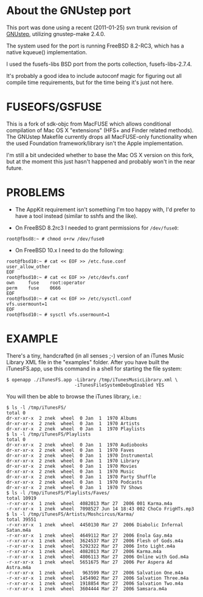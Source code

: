 About the GNUstep port
======================

This port was done using a recent (2011-01-25) svn trunk revision of
[GNUstep](http://www.gnustep.org/), utilizing gnustep-make 2.4.0.

The system used for the port is running FreeBSD 8.2-RC3,
which has a native kqueue() implementation.

I used the fusefs-libs BSD port from the ports collection, fusefs-libs-2.7.4.

It's probably a good idea to include autoconf magic for figuring out all
compile time requirements, but for the time being it's just not here.


FUSEOFS/GSFUSE
==============

This is a fork of sdk-objc from MacFUSE which allows conditional compilation
of Mac OS X "extensions" (HFS+ and Finder related methods).
The GNUstep Makefile currently drops all MacFUSE-only functionality when the
used Foundation framework/library isn't the Apple implementation.

I'm still a bit undecided whether to base the Mac OS X version on this fork,
but at the moment this just hasn't happened and probably won't in the near
future.


PROBLEMS
========

- The AppKit requirement isn't something I'm too happy with, I'd prefer to
  have a tool instead (similar to sshfs and the like).

- On FreeBSD 8.2rc3 I needed to grant permissions for `/dev/fuse0`:
```
root@fbsd8:~ # chmod o+rw /dev/fuse0
```

- On FreeBSD 10.x I need to do the following:
```
root@fbsd10:~ # cat << EOF >> /etc.fuse.conf
user_allow_other
EOF
root@fbsd10:~ # cat << EOF >> /etc/devfs.conf
own     fuse    root:operator
perm    fuse    0666
EOF
root@fbsd10:~ # cat << EOF >> /etc/sysctl.conf
vfs.usermount=1
EOF
root@fbsd10:~ # sysctl vfs.usermount=1
```

EXAMPLE
=======

There's a tiny, handcrafted (in all senses ;-) version of an iTunes Music
Library XML file in the "examples" folder. After you have built the
iTunesFS.app, use this command in a shell for starting the file system:

```
$ openapp ./iTunesFS.app -Library /tmp/iTunesMusicLibrary.xml \
						 -iTunesFileSystemDebugEnabled YES
```

You will then be able to browse the iTunes library, i.e.:

```
$ ls -l /tmp/iTunesFS/
total 0
dr-xr-xr-x  2 znek  wheel  0 Jan  1  1970 Albums
dr-xr-xr-x  2 znek  wheel  0 Jan  1  1970 Artists
dr-xr-xr-x  2 znek  wheel  0 Jan  1  1970 Playlists
$ ls -l /tmp/iTunesFS/Playlists
total 0
dr-xr-xr-x  2 znek  wheel  0 Jan  1  1970 Audiobooks
dr-xr-xr-x  2 znek  wheel  0 Jan  1  1970 Faves
dr-xr-xr-x  2 znek  wheel  0 Jan  1  1970 Instrumental
dr-xr-xr-x  2 znek  wheel  0 Jan  1  1970 Library
dr-xr-xr-x  2 znek  wheel  0 Jan  1  1970 Movies
dr-xr-xr-x  2 znek  wheel  0 Jan  1  1970 Music
dr-xr-xr-x  2 znek  wheel  0 Jan  1  1970 Party Shuffle
dr-xr-xr-x  2 znek  wheel  0 Jan  1  1970 Podcasts
dr-xr-xr-x  2 znek  wheel  0 Jan  1  1970 TV Shows
$ ls -l /tmp/iTunesFS/Playlists/Faves/
total 10919
-r-xr-xr-x  1 znek  wheel  4082013 Mar 27  2006 001 Karma.m4a
-r-xr-xr-x  1 znek  wheel  7098527 Jun 14 18:43 002 ChoCo FrigHTs.mp3
$ ls -l /tmp/iTunesFS/Artists/Moshcircus/Karma/
total 39551
-r-xr-xr-x  1 znek  wheel  4450130 Mar 27  2006 Diabolic Infernal Satan.m4a
-r-xr-xr-x  1 znek  wheel  4649112 Mar 27  2006 Enola Gay.m4a
-r-xr-xr-x  1 znek  wheel  3624537 Mar 27  2006 Flesh of Gods.m4a
-r-xr-xr-x  1 znek  wheel  5292322 Mar 27  2006 Into Light.m4a
-r-xr-xr-x  1 znek  wheel  4082013 Mar 27  2006 Karma.m4a
-r-xr-xr-x  1 znek  wheel  4806113 Mar 27  2006 Online with God.m4a
-r-xr-xr-x  1 znek  wheel  5651675 Mar 27  2006 Per Aspera Ad Astra.m4a
-r-xr-xr-x  1 znek  wheel   963599 Mar 27  2006 Salvation One.m4a
-r-xr-xr-x  1 znek  wheel  1454902 Mar 27  2006 Salvation Three.m4a
-r-xr-xr-x  1 znek  wheel  1918854 Mar 27  2006 Salvation Two.m4a
-r-xr-xr-x  1 znek  wheel  3604444 Mar 27  2006 Samsara.m4a
```
